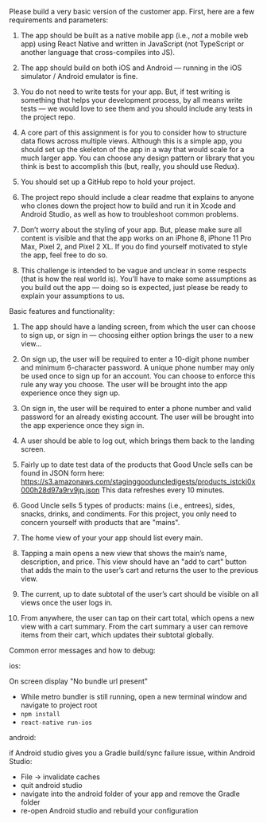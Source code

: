 
Please build a very basic version of the customer app.  First, here are a few requirements and parameters:

1)  The app should be built as a native mobile app (i.e., *not* a mobile web app) using React Native and written in JavaScript (not TypeScript or another language that cross-compiles into JS).

2)  The app should build on both iOS and Android — running in the iOS simulator / Android emulator is fine.

3)  You do not need to write tests for your app.  But, if test writing is something that helps your development process, by all means write tests — we would love to see them and you should include any tests in the project repo.

4)  A core part of this assignment is for you to consider how to structure data flows across multiple views.  Although this is a simple app, you should set up the skeleton of the app in a way that would scale for a much larger app.  You can choose any design pattern or library that you think is best to accomplish this (but, really, you should use Redux).

5)  You should set up a GitHub repo to hold your project.

6)  The project repo should include a clear readme that explains to anyone who clones down the project how to build and run it in Xcode and Android Studio, as well as how to troubleshoot common problems.

7)  Don’t worry about the styling of your app.  But, please make sure all content is visible and that the app works on an iPhone 8, iPhone 11 Pro Max, Pixel 2, and Pixel 2 XL.  If you do find yourself motivated to style the app, feel free to do so.

8)  This challenge is intended to be vague and unclear in some respects (that is how the real world is).  You’ll have to make some assumptions as you build out the app — doing so is expected, just please be ready to explain your assumptions to us. 

Basic features and functionality:

1)  The app should have a landing screen, from which the user can choose to sign up, or sign in — choosing either option brings the user to a new view...

2)  On sign up, the user will be required to enter a 10-digit phone number and minimum 6-character password.  A unique phone number may only be used once to sign up for an account.  You can choose to enforce this rule any way you choose.  The user will be brought into the app experience once they sign up.

3)  On sign in, the user will be required to enter a phone number and valid password for an already existing account.  The user will be brought into the app experience once they sign in.

4)  A user should be able to log out, which brings them back to the landing screen.

5)  Fairly up to date test data of the products that Good Uncle sells can be found in JSON form here: https://s3.amazonaws.com/staginggooduncledigests/products_istcki0x000h28d97a9rv9jp.json  This data refreshes every 10 minutes.

6)  Good Uncle sells 5 types of products: mains (i.e., entrees), sides, snacks, drinks, and condiments.  For this project, you only need to concern yourself with products that are "mains".

7)  The home view of your your app should list every main.

8)  Tapping a main opens a new view that shows the main’s name, description, and price.  This view should have an "add to cart" button that adds the main to the user’s cart and returns the user to the previous view.

9)  The current, up to date subtotal of the user’s cart should be visible on all views once the user logs in.

10)  From anywhere, the user can tap on their cart total, which opens a new view with a cart summary.  From the cart summary a user can remove items from their cart, which updates their subtotal globally.


Common error messages and how to debug:

ios:

On screen display "No bundle url present"
- While metro bundler is still running, open a new terminal window and navigate to project root
- `npm install`
- `react-native run-ios`

android:

if Android studio gives you a Gradle build/sync failure issue, within Android Studio:
- File -> invalidate caches
- quit android studio 
- navigate into the android folder of your app and remove the Gradle folder
- re-open Android studio and rebuild your configuration